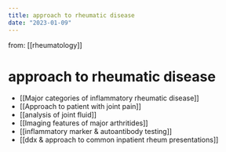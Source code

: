 ```yaml
---
title: approach to rheumatic disease
date: "2023-01-09"
---
```


from: [[rheumatology]]

# approach to rheumatic disease

- [[Major categories of inflammatory rheumatic disease]]
- [[Approach to patient with joint pain]]
- [[analysis of joint fluid]]
- [[Imaging features of major arthritides]]
- [[inflammatory marker & autoantibody testing]]
- [[ddx & approach to common inpatient rheum presentations]]
